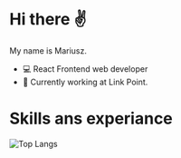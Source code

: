 # Hi there :v:
My name is Mariusz. 
- 💻 React Frontend web developer 
- :robot: Currently working at  Link Point.

# Skills ans experiance
![Top Langs](https://github-readme-stats.vercel.app/api/top-langs/?username=mariuszgit&hide=php&layout=compact)


